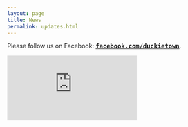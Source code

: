 ```yaml
---
layout: page
title: News
permalink: updates.html
---
```



Please follow us on Facebook:
<a style='font-family: monospace; font-weight: bold' href="http://facebook.com/duckietown">facebook.com/duckietown</a>.

<div id="fb-root"></div>
<script>(function(d, s, id) {
var js, fjs = d.getElementsByTagName(s)[0];
if (d.getElementById(id)) return;
js = d.createElement(s); js.id = id;
js.src = "//connect.facebook.net/en_US/sdk.js#xfbml=1&version=v2.6";
fjs.parentNode.insertBefore(js, fjs);
}(document, 'script', 'facebook-jssdk'));</script>

<div class="embed-responsive embed-responsive-4by3  text-center col-lg-12 fb boo" >
<iframe class="embed-responsive-item" src="https://www.facebook.com/plugins/page.php?href=https%3A%2F%2Fwww.facebook.com%2Fduckietown&tabs=timeline&width=2000&height=2000&small_header=false&adapt_container_width=false&hide_cover=false&show_facepile=false&appId"   scrolling="no" frameborder="0" allowTransparency="true"></iframe>

</div>
